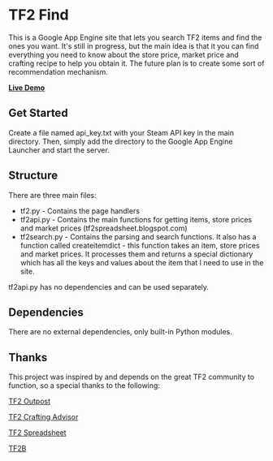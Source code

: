 TF2 Find
========

This is a Google App Engine site that lets you search TF2 items and find the ones you want. It's still in progress, but the main idea is that it you can find everything you need to know about the store price, market price and crafting recipe to help you obtain it. The future plan is to create some sort of recommendation mechanism.

[**Live Demo**](http://tf2find.appspot.com)

Get Started
-----------

Create a file named api_key.txt with your Steam API key in the main directory. Then, simply add the directory to the Google App Engine Launcher and start the server.

Structure
---------

There are three main files:

 * tf2.py - Contains the page handlers
 * tf2api.py - Contains the main functions for getting items, store prices and market prices (tf2spreadsheet.blogspot.com)
 * tf2search.py - Contains the parsing and search functions. It also has a function called createitemdict - this function takes an item, store prices and market prices. It processes them and returns a special dictionary which has all the keys and values about the item that I need to use in the site.

tf2api.py has no dependencies and can be used separately.

Dependencies
------------
There are no external dependencies, only built-in Python modules.

Thanks
------
This project was inspired by and depends on the great TF2 community to function, so a special thanks to the following:

[TF2 Outpost](http://tf2outpost.com)

[TF2 Crafting Advisor](http://tf2crafting.info)

[TF2 Spreadsheet](http://tf2spreadsheet.blogspot.com)

[TF2B](http://tf2b.com)
